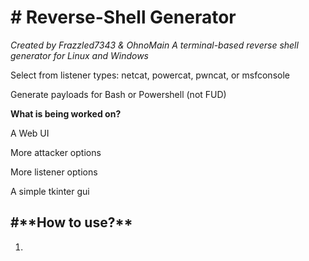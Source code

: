 <h1># Reverse-Shell Generator</h1>

_Created by Frazzled7343 & OhnoMain A terminal-based reverse shell generator for Linux and Windows_

Select from listener types: netcat, powercat, pwncat, or msfconsole

Generate payloads for Bash or Powershell (not FUD)

**What is being worked on?**

A Web UI

More attacker options 

More listener options

A simple tkinter gui

<h2>#**How to use?**</h2>

1. 

